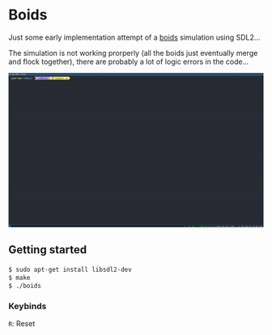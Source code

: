 # Boids

Just some early implementation attempt of a [boids](https://en.wikipedia.org/wiki/Boids) simulation using SDL2... 

The simulation is not working prorperly (all the boids just eventually merge and flock together), there are probably a lot of logic errors in the code...


![Boids gif](/boids.gif)

## Getting started

```
$ sudo apt-get install libsdl2-dev
$ make
$ ./boids
```
### Keybinds

`R`: Reset
